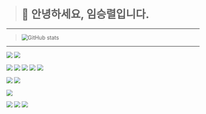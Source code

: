 ># 👋 안녕하세요, 임승렬입니다. 
<!--
> 👀 I’m interested in ...
> 
> 🌱 I’m currently learning ...
> 
> 💞️ I’m looking to collaborate on ...
> 
> 📫 How to reach me ...
>
-->
<!--
> ![](https://img.shields.io/badge/Instagram-E4405F?style=for-the-badge&logo=instagram&logoColor=white) 
> ![](https://img.shields.io/badge/Notion-%23000000.svg?style=for-the-badge&logo=notion&logoColor=white)
-->
-----
>![GitHub stats](https://github-readme-stats.vercel.app/api/top-langs?username=LimSR12&show_icons=true&theme=gruvbox)
<!---
// chart link
https://github.com/anuraghazra/github-readme-stats/blob/master/docs/readme_kr.md
--->
-----




<!--- ![]([https://starchart.cc/{LimSR12}/{C}.svg](https://github-readme-stats.vercel.app/api/top-langs/?username={LimSR12}&theme=blue-green&show_icons=true)) --->




<!---
skills
--->
![](https://img.shields.io/badge/HTML-239120?style=for-the-badge&logo=html5&logoColor=white)
![](https://img.shields.io/badge/CSS-239120?&style=for-the-badge&logo=css3&logoColor=white)
<!---
![](https://img.shields.io/badge/Tailwind_CSS-38B2AC?style=for-the-badge&logo=tailwind-css&logoColor=white)
![](https://img.shields.io/badge/Bootstrap-563D7C?style=for-the-badge&logo=bootstrap&logoColor=white)
--->
![](https://img.shields.io/badge/JavaScript-F7DF1E?style=for-the-badge&logo=JavaScript&logoColor=white)
![](https://img.shields.io/badge/Node.js-43853D?style=for-the-badge&logo=node.js&logoColor=white)
![](https://img.shields.io/badge/Express.js-404D59?style=for-the-badge)
![](https://img.shields.io/badge/React-20232A?style=for-the-badge&logo=react&logoColor=61DAFB)
![](https://img.shields.io/badge/jQuery-0769AD?style=for-the-badge&logo=jquery&logoColor=white)

![](https://img.shields.io/badge/MySQL-00000F?style=for-the-badge&logo=mysql&logoColor=white)
![](https://img.shields.io/badge/MongoDB-4EA94B?style=for-the-badge&logo=mongodb&logoColor=white)

![](https://img.shields.io/badge/Amazon_AWS-FF9900?style=for-the-badge&logo=amazonaws&logoColor=white)

![](https://img.shields.io/badge/C-00599C?style=for-the-badge&logo=c&logoColor=white)
![](https://img.shields.io/badge/C%2B%2B-00599C?style=for-the-badge&logo=c%2B%2B&logoColor=white)
![](https://img.shields.io/badge/Java-ED8B00?style=for-the-badge&logo=openjdk&logoColor=white)


<!---
LimSR12/LimSR12 is a ✨ special ✨ repository because its `README.md` (this file) appears on your GitHub profile.
You can click the Preview link to take a look at your changes.
--->
